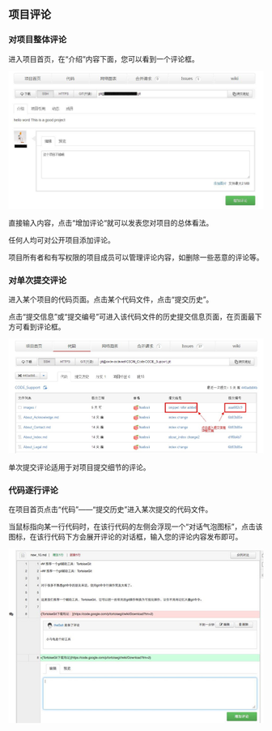 ## 项目评论

### 对项目整体评论

进入项目首页，在“介绍”内容下面，您可以看到一个评论框。

![](images/FAQ_4_8_1.jpg)

直接输入内容，点击“增加评论“就可以发表您对项目的总体看法。

任何人均可对公开项目添加评论。

项目所有者和有写权限的项目成员可以管理评论内容，如删除一些恶意的评论等。

### 对单次提交评论

进入某个项目的代码页面。点击某个代码文件，点击“提交历史”。

点击“提交信息”或“提交编号”可进入该代码文件的历史提交信息页面，在页面最下方可看到评论框。

![](images/FAQ_4_8_2.jpg)

单次提交评论适用于对项目提交细节的评论。

### 代码逐行评论

在项目首页点击“代码”——“提交历史”进入某次提交的代码文件。

当鼠标指向某一行代码时，在该行代码的左侧会浮现一个“对话气泡图标”，点击该图标，在该行代码下方会展开评论的对话框，输入您的评论内容发布即可。

![](images/FAQ_4_8_3.jpg)
